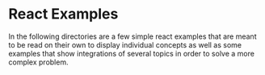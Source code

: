 # React Examples
In the following directories are a few simple react examples that are meant
to be read on their own to display individual concepts as well as some
examples that show integrations of several topics in order to solve a more
complex problem.
